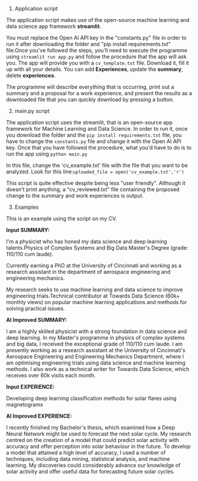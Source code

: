 1. Application script


The application script makes use of the open-source machine learning and data science app framework __streamlit__. 

You must replace the Open AI API key in the "constants.py" file in order to run it after downloading the folder and "pip install requirements.txt" file.Once you've followed the steps, you'll need to execute the programme using ```streamlit run app.py``` and follow the procedure that the app will ask you. The app will provide you with a ```cv_template.txt``` file. Download it, fill it up with all your details. You can add __Experiences__, update the __summary__, delete __experiences__. 

The programme will describe everything that is occurring, print out a summary and a proposal for a work experience, and present the results as a downloaded file that you can quickly download by pressing a button. 


2. main.py script

The application script uses the streamlit, that is an open-source app framework for Machine Learning and Data Science. 
In order to run it, once you download the folder and the ```pip install requirements.txt``` file, you have to change the ```constants.py``` file and change it with the Open AI API key.
Once that you have followed the procedure, what you'd have to do is to run the app using ```python main.py```

In this file, change the 'cv_example.txt' file with the file that you want to be analyzed. Look for this line:```uploaded_file = open('cv_example.txt','r')```

This script is quite effective despite being less "user friendly". Although it doesn't print anything, a "cv_reviewed.txt" file containing the proposed change to the summary and work experiences is output. 


3. Examples

This is an example using the script on my CV.

__Input SUMMARY:__ 

I'm a physicist who has honed my data science and deep learning talents.Physics of Complex Systems and Big Data Master's Degree (grade: 110/110 cum laude).

Currently earning a PhD at the University of Cincinnati and working as a research assistant in the department of aerospace engineering and engineering mechanics. 

My research seeks to use machine learning and data science to improve engineering trials.Technical contributor at Towards Data Science (60k+ monthly views) on popular machine learning applications and methods for solving practical issues. 

__AI Improved SUMMARY:__

I am a highly skilled physicist with a strong foundation in data science and deep learning. In my Master's programme in physics of complex systems and big data, I received the exceptional grade of 110/110 cum laude. I am presently working as a research assistant at the University of Cincinnati's Aerospace Engineering and Engineering Mechanics Department, where I am optimising engineering trials using data science and machine learning methods. I also work as a technical writer for Towards Data Science, which receives over 60k visits each month.


__Input EXPERIENCE:__ 


Developing deep learning classification methods for solar flares using magnetograms


__AI Improved EXPERIENCE:__


I recently finished my Bachelor's thesis, which examined how a Deep Neural Network might be used to forecast the next solar cycle. My research centred on the creation of a model that could predict solar activity with accuracy and offer perception into solar behaviour in the future. To develop a model that attained a high level of accuracy, I used a number of techniques, including data mining, statistical analysis, and machine learning. My discoveries could considerably advance our knowledge of solar activity and offer useful data for forecasting future solar cycles.






